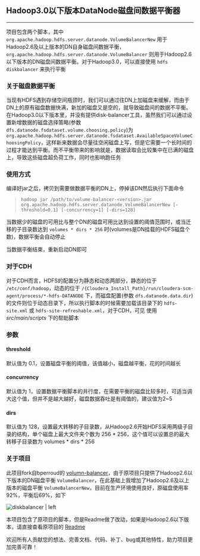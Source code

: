 ## Hadoop3.0以下版本DataNode磁盘间数据平衡器

---

项目包含两个脚本，其中 `org.apache.hadoop.hdfs.server.datanode.VolumeBalancerNew` 用于Hadoop2.6及以上版本的DN自身磁盘间数据平衡，`org.apache.hadoop.hdfs.server.datanode.VolumeBalancer` 则用于Hadoop2.6以下版本的DN磁盘间数据平衡。对于Hadoop3.0，可以直接使用 `hdfs diskbalancer` 来执行平衡

### 关于磁盘数据平衡

当现有HDFS遇到存储空间瓶颈时，我们可以通过往DN上加磁盘来缓解，而由于DN上的原有磁盘数据快满，新加的磁盘又是空的，就导致磁盘间的数据不平衡。在Hadoop3.0以下版本里，并没有提供disk-balancer工具，虽然我们可以通过设置新增数据的磁盘选择策略(参数 `dfs.datanode.fsdataset.volume.choosing.policy`)为 `org.apache.hadoop.hdfs.server.datanode.fsdataset.AvailableSpaceVolumeChoosingPolicy`，这样新来数据会尽量往空闲磁盘上写，但是它需要一个长时间的过程才能达到平衡。而不平衡带来的影响就是，数据读取会比较集中在已满的磁盘上，导致这些磁盘超负荷工作，同时也影响跑任务

### 使用方式

编译好jar之后，拷贝到需要做数据平衡的DN上，停掉该DN然后执行下面命令

> ```shell
> hadoop jar /path/to/volume-balancer-<version>.jar org.apache.hadoop.hdfs.server.datanode.VolumeBalancerNew [-threshold=0.1] [-concurrency=1] [-dirs=128]
> ```

当数据少的磁盘的可用比与整个DN的磁盘可用比达到设置的阈值范围时，或当迁移的子目录数达到 `volumes * dirs * 256` 时(volumes是DN挂载的HDFS磁盘个数)，数据平衡会自动停止

当数据平衡结束，重新启动DN即可

### 对于CDH

对于CDH而言，HDFS的配置分为静态和动态两部分，静态的位于 `/etc/conf/hadoop`，动态的位于 `/{Cloudera_Install_Path}/run/cloudera-scm-agent/process/*-hdfs-DATANODE` 下，而磁盘配置(参数 `dfs.datanode.data.dir`)的文件则位于动态目录下，所以执行脚本的时候需要加载该目录下的 `hdfs-site.xml` 或 `hdfs-site-refreshable.xml`，对于CDH，可见 使用*src/main/scripts* 下的帮助脚本

### 参数

#### threshold

默认值为 0.1，设置磁盘平衡的阈值，该值越小，磁盘越平衡，花的时间越长

#### concurrency

默认值为 1，设置数据平衡脚本的并行度，在需要平衡的磁盘比较多时，可适当调大这个值，但并不是越大越好，磁盘数据吞吐是有阈值的，建议值为2~5

#### dirs

默认值为 128，设置最大转移的子目录数，从Hadoop2.6开始HDFS采用两级子目录的结构，单个磁盘上最大文件夹个数为 256 * 256，这个值可以设置总的最大转移子目录数为 volumes * dirs * 256

### 关于项目

此项目fork自bperroud的 [volumn-balancer](https://github.com/killerwhile/volume-balancer.git)，由于原项目只提供了Hadoop2.6以下版本的DN磁盘平衡 `VolumeBalancer`，在此基础上我增加了Hadoop2.6及以上版本的磁盘平衡 `VolumeBalancerNew`，目前在生产环境使用良好，原磁盘使用率92%，平衡后69%，如下

![diskbalancer | left](D:\jianjin.qin\compile\disk-balancer-hadoop2.6\diskbalancer.png)

本项目包含了原项目的脚本，但是Readme做了改动，如果是Hadoop2.6以下版本，请直接查看原项目的 [Readme](https://github.com/killerwhile/volume-balancer/blob/master/README.md)

欢迎所有人贡献您的想法、完善文档、代码、补丁、bug或其他特性，助力项目更加完善可靠！